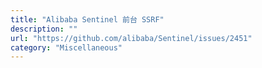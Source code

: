 ```yaml
---
title: "Alibaba Sentinel 前台 SSRF"
description: ""
url: "https://github.com/alibaba/Sentinel/issues/2451"
category: "Miscellaneous"
---
```

